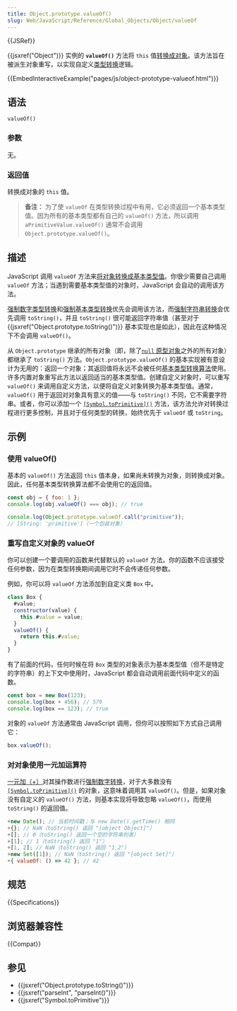 ```yaml
---
title: Object.prototype.valueOf()
slug: Web/JavaScript/Reference/Global_Objects/Object/valueOf
---
```


{{JSRef}}

{{jsxref("Object")}} 实例的 **`valueOf()`** 方法将 `this` 值[转换成对象](/zh-CN/docs/Web/JavaScript/Reference/Global_Objects/Object#对象强制转换)。该方法旨在被派生对象重写，以实现自定义[类型转换](/zh-CN/docs/Web/JavaScript/Data_structures#强制类型转换)逻辑。

{{EmbedInteractiveExample("pages/js/object-prototype-valueof.html")}}

## 语法

```js-nolint
valueOf()
```

### 参数

无。

### 返回值

转换成对象的 `this` 值。

> **备注：** 为了使 `valueOf` 在类型转换过程中有用，它必须返回一个基本类型值。因为所有的基本类型都有自己的 `valueOf()` 方法，所以调用 `aPrimitiveValue.valueOf()` 通常不会调用 `Object.prototype.valueOf()`。

## 描述

JavaScript 调用 `valueOf` 方法来[将对象转换成基本类型值](/zh-CN/docs/Web/JavaScript/Data_structures#强制类型转换)。你很少需要自己调用 `valueOf` 方法；当遇到需要基本类型值的对象时，JavaScript 会自动的调用该方法。

[强制数字类型转换](/zh-CN/docs/Web/JavaScript/Data_structures#强制数字类型转换)和[强制基本类型转换](/zh-CN/docs/Web/JavaScript/Data_structures#强制原始值转换)优先会调用该方法，而[强制字符串转换](/zh-CN/docs/Web/JavaScript/Reference/Global_Objects/String#强制字符串转换)会优先调用 `toString()`，并且 `toString()` 很可能返回字符串值（甚至对于 {{jsxref("Object.prototype.toString()")}} 基本实现也是如此），因此在这种情况下不会调用 `valueOf()`。

从 `Object.prototype` 继承的所有对象（即，除了[`null` 原型对象](/zh-CN/docs/Web/JavaScript/Reference/Global_Objects/Object#null_原型对象)之外的所有对象）都继承了 `toString()` 方法。`Object.prototype.valueOf()` 的基本实现被有意设计为无用的：返回一个对象；其返回值将永远不会被任何[基本类型转换算法](/zh-CN/docs/Web/JavaScript/Data_structures#强制类型转换)使用。许多内置对象重写此方法以返回适当的基本类型值。创建自定义对象时，可以重写 `valueOf()` 来调用自定义方法，以便将自定义对象转换为基本类型值。通常，`valueOf()` 用于返回对对象具有意义的值——与 `toString()` 不同，它不需要字符串。或者，你可以添加一个 [`[Symbol.toPrimitive]()`](/zh-CN/docs/Web/JavaScript/Reference/Global_Objects/Symbol/toPrimitive) 方法，该方法允许对转换过程进行更多控制，并且对于任何类型的转换，始终优先于 `valueOf` 或 `toString`。

## 示例

### 使用 valueOf()

基本的 `valueOf()` 方法返回 `this` 值本身，如果尚未转换为对象，则转换成对象。因此，任何基本类型转换算法都不会使用它的返回值。

```js
const obj = { foo: 1 };
console.log(obj.valueOf() === obj); // true

console.log(Object.prototype.valueOf.call("primitive"));
// [String: 'primitive']（一个包装对象）
```

### 重写自定义对象的 valueOf

你可以创建一个要调用的函数来代替默认的 `valueOf` 方法。你的函数不应该接受任何参数，因为在类型转换期间调用它时不会传递任何参数。

例如，你可以将 `valueOf` 方法添加到自定义类 `Box` 中。

```js
class Box {
  #value;
  constructor(value) {
    this.#value = value;
  }
  valueOf() {
    return this.#value;
  }
}
```

有了前面的代码，任何时候在将 `Box` 类型的对象表示为基本类型值（但不是特定的字符串）的上下文中使用时，JavaScript 都会自动调用前面代码中定义的函数。

```js
const box = new Box(123);
console.log(box + 456); // 579
console.log(box == 123); // true
```

对象的 `valueOf` 方法通常由 JavaScript 调用，但你可以按照如下方式自己调用它：

```js
box.valueOf();
```

### 对对象使用一元加运算符

[一元加（+）](/zh-CN/docs/Web/JavaScript/Reference/Operators/Unary_plus)对其操作数进行[强制数字转换](/zh-CN/docs/Web/JavaScript/Reference/Global_Objects/Number#强制数字转换)，对于大多数没有 [`[Symbol.toPrimitive]()`](/zh-CN/docs/Web/JavaScript/Reference/Global_Objects/Symbol/toPrimitive) 的对象，这意味着调用其 `valueOf()`。但是，如果对象没有自定义的 `valueOf()` 方法，则基本实现将导致忽略 `valueOf()`，而使用 `toString()` 的返回值。

```js
+new Date(); // 当前时间戳；与 new Date().getTime() 相同
+{}; // NaN（toString() 返回 "[object Object]"）
+[]; // 0（toString() 返回一个空的字符串列表）
+[1]; // 1（toString() 返回 "1"）
+[1, 2]; // NaN（toString() 返回 "1,2"）
+new Set([1]); // NaN（toString() 返回 "[object Set]"）
+{ valueOf: () => 42 }; // 42
```

## 规范

{{Specifications}}

## 浏览器兼容性

{{Compat}}

## 参见

- {{jsxref("Object.prototype.toString()")}}
- {{jsxref("parseInt", "parseInt()")}}
- {{jsxref("Symbol.toPrimitive")}}

